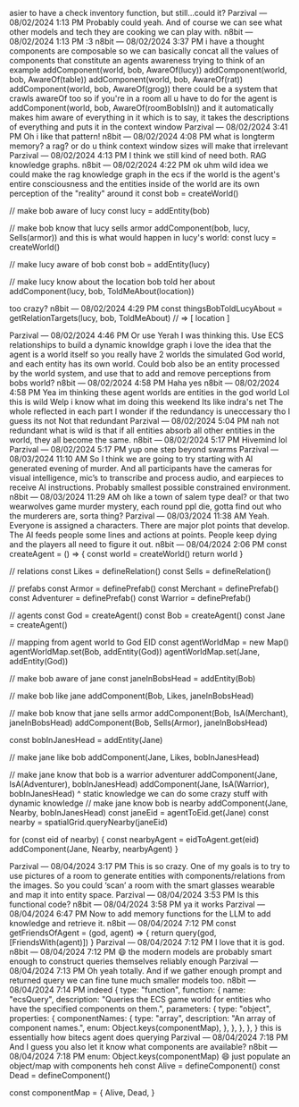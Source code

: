 asier to have a check inventory function, but still...could it?
Parzival — 08/02/2024 1:13 PM
Probably could yeah.
And of course we can see what other models and tech they are cooking we can play with.
n8bit — 08/02/2024 1:13 PM
:3
n8bit — 08/02/2024 3:37 PM
i have a thought
components are composable so we can basically concat all the values of components that constitute an agents awareness
trying to think of an example
addComponent(world, bob, AwareOf(lucy))
addComponent(world, bob, AwareOf(table))
addComponent(world, bob, AwareOf(rat))
addComponent(world, bob, AwareOf(grog))
there could be a system that crawls awareOf too
so if you're in a room all u have to do for the agent is addComponent(world, bob, AwareOf(roomBobIsIn)) and it automatically makes him aware of everything in it
which is to say, it takes the descriptions of everything and puts it in the context window
Parzival — 08/02/2024 3:41 PM
Oh i like that pattern!
n8bit — 08/02/2024 4:08 PM
what is longterm memory? a rag?
or do u think context window sizes will make that irrelevant
Parzival — 08/02/2024 4:13 PM
I think we still kind of need both. RAG knowledge graphs.
n8bit — 08/02/2024 4:22 PM
ok
uhm
wild idea
we could make the rag knowledge graph in the ecs
if the world is the agent's entire consciousness
and the entities inside of the world are its own perception of the "reality" around it
const bob = createWorld()

// make bob aware of lucy
const lucy = addEntity(bob)

// make bob know that lucy sells armor
addComponent(bob, lucy, Sells(armor))
and this is what would happen in lucy's world:
const lucy = createWorld()

// make lucy aware of bob
const bob = addEntity(lucy)

// make lucy know about the location bob told her about
addComponent(lucy, bob, ToldMeAbout(location))

too crazy?
n8bit — 08/02/2024 4:29 PM
const thingsBobToldLucyAbout = getRelationTargets(lucy, bob, ToldMeAbout) // => [ location ]

Parzival — 08/02/2024 4:46 PM
Or use Yerah I was thinking this.
Use ECS relationships to build a dynamic knowldge graph
i love the idea that the agent is a world itself
so you really have 2 worlds the simulated God world, and each entity has its own world.
Could bob also be an entity processed by the world system, and use that to add and remove perceptions from bobs world?
n8bit — 08/02/2024 4:58 PM
Haha yes
n8bit — 08/02/2024 4:58 PM
Yea im thinking these agent worlds are entities in the god world
Lol this is wild
Welp i know what im doing this weekend
Its like indra's net
The whole reflected in each part
I wonder if the redundancy is uneccessary tho
I guess its not
Not that redundant
Parzival — 08/02/2024 5:04 PM
nah not redundant
what is wild is that if all entities absorb all other entities in the world, they all become the same.
n8bit — 08/02/2024 5:17 PM
Hivemind lol
Parzival — 08/02/2024 5:17 PM
yup
one step beyond swarms
Parzival — 08/03/2024 11:10 AM
So I think we are going to try starting with AI generated evening of murder. And all participants have the cameras for visual intelligence, mic’s to transcribe and process audio, and earpieces to receive AI instructions.
Probably smallest possible constrained environment.
n8bit — 08/03/2024 11:29 AM
oh like a town of salem type deal?
or that two wearwolves game
murder mystery, each round ppl die, gotta find out who the murderers are, sorta thing?
Parzival — 08/03/2024 11:38 AM
Yeah. Everyone is assigned a characters. There are major plot points that develop. The AI feeds people some lines and actions at points. People keep dying and the players all need to figure it out.
n8bit — 08/04/2024 2:06 PM
const createAgent = () => {
const world = createWorld()
return world
}

// relations
const Likes = defineRelation()
const Sells = defineRelation()

// prefabs
const Armor = definePrefab()
const Merchant = definePrefab()
const Adventurer = definePrefab()
const Warrior = definePrefab()

// agents
const God = createAgent()
const Bob = createAgent()
const Jane = createAgent()

// mapping from agent world to God EID
const agentWorldMap = new Map()
agentWorldMap.set(Bob, addEntity(God))
agentWorldMap.set(Jane, addEntity(God))

// make bob aware of jane
const janeInBobsHead = addEntity(Bob)

// make bob like jane
addComponent(Bob, Likes, janeInBobsHead)

// make bob know that jane sells armor
addComponent(Bob, IsA(Merchant), janeInBobsHead)
addComponent(Bob, Sells(Armor), janeInBobsHead)

const bobInJanesHead = addEntity(Jane)

// make jane like bob
addComponent(Jane, Likes, bobInJanesHead)

// make jane know that bob is a warrior adventurer
addComponent(Jane, IsA(Adventurer), bobInJanesHead)
addComponent(Jane, IsA(Warrior), bobInJanesHead)
^ static knowledge
we can do some crazy stuff with dynamic knowledge
// make jane know bob is nearby
addComponent(Jane, Nearby, bobInJanesHead)
const janeEid = agentToEid.get(Jane)
const nearby = spatialGrid.queryNearby(janeEid)

for (const eid of nearby) {
const nearbyAgent = eidToAgent.get(eid)
addComponent(Jane, Nearby, nearbyAgent)
}

Parzival — 08/04/2024 3:17 PM
This is so crazy.
One of my goals is to try to use pictures of a room to generate entities with components/relations from the images. So you could ‘scan’ a room with the smart glasses wearable and map it into entity space.
Parzival — 08/04/2024 3:53 PM
Is this functional code?
n8bit — 08/04/2024 3:58 PM
ya it works
Parzival — 08/04/2024 6:47 PM
Now to add memory functions for the LLM to add knowledge and retrieve it.
n8bit — 08/04/2024 7:12 PM
const getFriendsOfAgent = (god, agent) => {
return query(god, [FriendsWith(agent)])
}
Parzival — 08/04/2024 7:12 PM
I love that it is god.
n8bit — 08/04/2024 7:12 PM
😄
the modern models are probably smart enough to construct queries themselves
reliably enough
Parzival — 08/04/2024 7:13 PM
Oh yeah totally.
And if we gather enough prompt and returned query we can fine tune much smaller models too.
n8bit — 08/04/2024 7:14 PM
indeed
{
type: "function",
function: {
name: "ecsQuery",
description: "Queries the ECS game world for entities who have the specified components on them.",
parameters: {
type: "object",
properties: {
componentNames: {
type: "array",
description: "An array of component names.",
enum: Object.keys(componentMap),
},
},
},
},
}
this is essentially how bitecs agent does querying
Parzival — 08/04/2024 7:18 PM
And I guess you also let it know what components are available?
n8bit — 08/04/2024 7:18 PM
enum: Object.keys(componentMap)
😄
just populate an object/map with components heh
const Alive = defineComponent()
const Dead = defineComponent()

const componentMap = {
Alive,
Dead,
}
